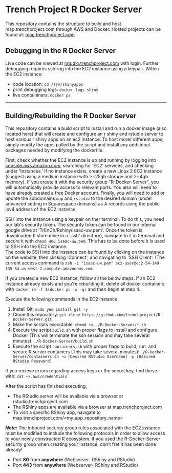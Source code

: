 # Trench Project R Docker Server
This repository contains the structure to build and host map.trenchproject.com through AWS and Docker.
Hosted projects can be found at: [map.trenchproject.com](https://map.trenchproject.com)

## Debugging in the R Docker Server
Live code can be viewed at [rstudio.trenchproject.com](rstudio.trenchproject.com) with login.
Further debugging requires ssh-ing into the EC2 instance using a keypair. Within the EC2 instance:
- code location: `cd /srv/shinyapps`
- print debugging logs: `docker logs shiny`
- live containiners: `docker ps`

---

## Building/Rebuilding the R Docker Server
This repository contains a build script to install and run a docker image (also located here) that will create and configure an r shiny and rstudio server to host various r shiny apps on an ec2 instance. To host more/ different apps, simply modify the apps pulled by the script and install any additional packages needed by modifying the dockerfile.  

First, check whether the EC2 instance is up and running by logging into [console.aws.amazon.com](https://us-west-2.console.aws.amazon.com/console/home?region=us-west-2), searching for 'EC2' services, and checking under 'Instances.' If no instance exists, create a new Linux 2 EC2 instance (suggest using a medium instance with >=25gb storage and >=4gb memory). If you create it with the security group "R-Docker-Server", you will automatically provide access to relevant ports. You also will need to have already created a free Docker account. Finally, you will need to add or update the subdomains `map` and `rstudio` to the desired domain (under advanced setting in Squarespace domains) as A records using the public ipv4 address of the EC2 instance. 

SSH into the instance using a keypair on ther terminal. To do this, you need our lab's security token. The security token can be found in our internal google drive at 'TrEnCh/Rshiny/isaac-uw.pem'. Once the token is downloaded (I store mine in a '.ssh' directory), navigate to it in terminal and secure it with ```chmod 400 isaac-uw.pem```. This has to be done before it is used to SSH into the EC2 instance.  
The code to SSH into the instance can be found by clicking on the instance on the website, then clicking 'Connect', and navigating to 'SSH Client'. (The current access command is ``` ssh -i "isaac-uw.pem" ec2-user@ec2-54-149-135-84.us-west-2.compute.amazonaws.com ```. 

If you created a new EC2 instance, follow all the below steps. If an EC2 instance already exists and you're rebuilding it, delete all docker containers with ```docker rm -f $(docker ps -a -q)``` and then begin at step 4.

Execute the following commands in the EC2 instance:
1. Install Git: 
`sudo yum install git -y`
2. Clone this repository: 
`git clone https://github.com/trenchproject/R-Docker-Server.git`
3. Make the scripts executable: 
`chmod +x ./R-Docker-Server/*.sh`
4. Execute the script `build.sh` with proper flags to install and configure Docker (This will terminate the ssh session and may take several minutes): 
`./R-Docker-Server/build.sh`
5. Execute the script `containers.sh` with proper flags to build, run, and secure R server containers (This may take several minutes): 
`./R-Docker-Server/containers.sh -u [Desired RStudio Username] -p [Desired RStudio Password]` 

If you recieve errors regarding access keys or the secret key, find these with:
`cat ~/.aws/credentials`

After the script has finished executing, 
- The RStudio server will be available via a browser at rstudio.trenchproject.com
- The RShiny apps are available via a browser at map.trenchproject.com
- To visit a specific RShiny app, navigate to map.trenchproject.com/<my_app_repository_name>

***Note:*** The inbound security group rules associated with the EC2 instance must be modified to include the following protocols in order to allow access to your newly constructed R ecosystem. If you used the R-Docker-Server security group when creating your instance, don't fret it has been done already!
- Port **80** from **anywhere** (Webserver- RShiny and RStudio)
- Port **443** from **anywhere** (Webserver- RShiny and RStudio)
